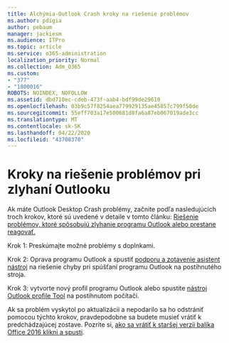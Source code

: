 ```yaml
---
title: Alchýmia-Outlook Crash kroky na riešenie problémov
ms.author: pdigia
author: pebaum
manager: jackiesm
ms.audience: ITPro
ms.topic: article
ms.service: o365-administration
localization_priority: Normal
ms.collection: Adm_O365
ms.custom:
- "377"
- "1800016"
ROBOTS: NOINDEX, NOFOLLOW
ms.assetid: dbd710ec-cdeb-473f-aab4-bdf99de29610
ms.openlocfilehash: 03b9c57f8254aea779929135ae45857c799f50de
ms.sourcegitcommit: 55eff703a17e500681d8fa6a87eb067019ade3cc
ms.translationtype: MT
ms.contentlocale: sk-SK
ms.lasthandoff: 04/22/2020
ms.locfileid: "43708370"
---
```

# <a name="outlook-crash-troubleshooting-steps"></a>Kroky na riešenie problémov pri zlyhaní Outlooku

Ak máte Outlook Desktop Crash problémy, začnite podľa nasledujúcich troch krokov, ktoré sú uvedené v detaile v tomto článku: [Riešenie problémov, ktoré spôsobujú zlyhanie programu Outlook alebo prestane reagovať.](https://docs.microsoft.com/exchange/troubleshoot/outlook-crashes/crash-issues)
  
Krok 1: Preskúmajte možné problémy s doplnkami.
  
Krok 2: Oprava programu Outlook a spustiť [podporu a zotavenie asistent nástroj](https://aka.ms/SaRA-OutlookWontStart) na riešenie chyby pri spúšťaní programu Outlook na postihnutého stroja.
  
Krok 3: vytvorte nový profil programu Outlook alebo spustite [nástroj Outlook profile Tool](https://aka.ms/SaRA-OutlookSetupProfile) na postihnutom počítači.
  
Ak sa problém vyskytol po aktualizácii a nepodarilo sa ho odstrániť pomocou týchto krokov, pravdepodobne sa budete musieť vrátiť k predchádzajúcej zostave. Pozrite si, [ako sa vrátiť k staršej verzii balíka Office 2016 klikni a spusti](https://support.microsoft.com/help/2770432).
  